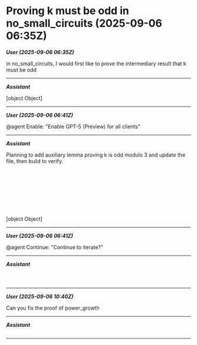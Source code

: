 <!-- Generated by SpecStory -->

# Proving k must be odd in no_small_circuits (2025-09-06 06:35Z)

_**User (2025-09-06 06:35Z)**_

in no_small_circuits, I would first like to prove the intermediary result that k must be odd

---

_**Assistant**_

[object Object]

---

_**User (2025-09-06 06:41Z)**_

@agent Enable: "Enable GPT-5 (Preview) for all clients"

---

_**Assistant**_

Planning to add auxiliary lemma proving k is odd modulo 3 and update the file, then build to verify. 
```

```

```

```

```

```

```

```

```

```

```

```

```

```

```

```

```

```
[object Object]

---

_**User (2025-09-06 06:41Z)**_

@agent Continue: "Continue to iterate?"

---

_**Assistant**_


```

```

```

```

```

```


---

_**User (2025-09-06 10:40Z)**_

Can you fix the proof of power_growth

---

_**Assistant**_


```

```


---


